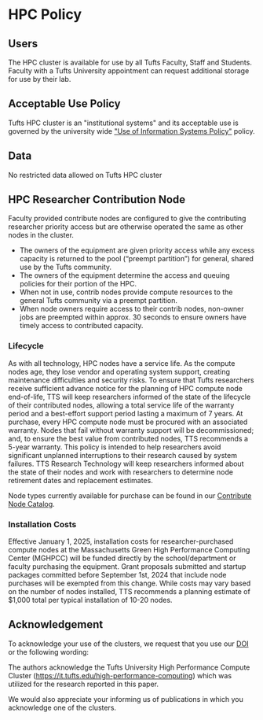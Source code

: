 # HPC Policy

## Users

The HPC cluster is available for use by all Tufts Faculty, Staff and Students.
Faculty with a Tufts University appointment can request additional storage for use by their lab.

## Acceptable Use Policy

Tufts HPC cluster is an "institutional systems" and its acceptable use is governed by the university wide ["Use of Information Systems Policy"](https://it.tufts.edu/sites/default/files/uploaded-files/2018-09/use-institutional_systems_2018-06-18_0.pdf) policy.

## Data

No restricted data allowed on Tufts HPC cluster

## HPC Researcher Contribution Node

Faculty provided contribute nodes are configured to give the contributing researcher priority access but are otherwise
operated the same as other nodes in the cluster.

- The owners of the equipment are given priority access while any excess capacity is returned to the pool (“preempt partition”) for general, shared use by the Tufts community.
- The owners of the equipment determine the access and queuing policies for their portion of the HPC.
- When not in use, contrib nodes provide compute resources to the general Tufts community via a preempt partition.
- When node owners require access to their contrib nodes, non-owner jobs are preempted within approx. 30 seconds to ensure owners have timely access to contributed capacity.

### Lifecycle

As with all technology, HPC nodes have a service life. As the compute nodes age, they lose vendor and operating system support, creating maintenance difficulties and security risks. To ensure that Tufts researchers receive sufficient advance notice for the planning of HPC compute node end-of-life, TTS will keep researchers informed of the state of the lifecycle of their contributed nodes, allowing a total service life of the warranty period and a best-effort support period lasting a maximum of 7 years. At purchase, every HPC compute node must be procured with an associated warranty. Nodes that fail without warranty support will be decommissioned; and, to ensure the best value from contributed nodes, TTS recommends a 5-year warranty. This policy is intended to help researchers avoid significant unplanned interruptions to their research caused by system failures. TTS Research Technology will keep researchers informed about the state of their nodes and work with researchers to determine node retirement dates and replacement estimates.

Node types currently available for purchase can be found in our [Contribute Node Catalog](contribute-nodes.md).

### Installation Costs

Effective January 1, 2025, installation costs for researcher-purchased compute nodes at the Massachusetts Green High Performance Computing Center (MGHPCC) will be funded directly by the school/department or faculty purchasing the equipment. Grant proposals submitted and startup packages committed before September 1st, 2024 that include node purchases will be exempted from this change. While costs may vary based on the number of nodes installed, TTS recommends a planning estimate of \$1,000 total per typical installation of 10-20 nodes.

## Acknowledgement

To acknowledge your use of the clusters, we request that you use our [DOI](http://dx.doi.org/10.25833/235d-b074) or the following wording:

The authors acknowledge the Tufts University High Performance Compute Cluster (https://it.tufts.edu/high-performance-computing) which was utilized for the research reported in this paper.

We would also appreciate your informing us of publications in which you acknowledge one of the clusters.
